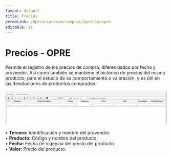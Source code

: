 ```yaml
---
layout: default
title: Precios
permalink: /Operacion/scm/compras/oprecio/opre
editable: si
---
```


# Precios - OPRE

Permite el registro de los precios de compra, diferenciados por fecha y proveedor. Así como también se mantiene el histórico de precios del mismo producto, para el estudio de su comportamiento o valoración, y es útil en las devoluciones de productos comprados.


![](opre1.png)

•	**Tercero:** Identificación y nombre del proveedor.  
•	**Producto:** Código y nombre del producto.  
•	**Fecha:** Fecha de vigencia del precio del producto.  
•	**Valor:** Precio del producto.  




